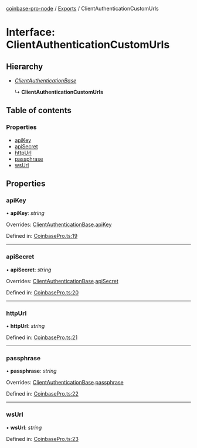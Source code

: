 [coinbase-pro-node](../README.md) / [Exports](../modules.md) / ClientAuthenticationCustomUrls

# Interface: ClientAuthenticationCustomUrls

## Hierarchy

* [*ClientAuthenticationBase*](clientauthenticationbase.md)

  ↳ **ClientAuthenticationCustomUrls**

## Table of contents

### Properties

- [apiKey](clientauthenticationcustomurls.md#apikey)
- [apiSecret](clientauthenticationcustomurls.md#apisecret)
- [httpUrl](clientauthenticationcustomurls.md#httpurl)
- [passphrase](clientauthenticationcustomurls.md#passphrase)
- [wsUrl](clientauthenticationcustomurls.md#wsurl)

## Properties

### apiKey

• **apiKey**: *string*

Overrides: [ClientAuthenticationBase](clientauthenticationbase.md).[apiKey](clientauthenticationbase.md#apikey)

Defined in: [CoinbasePro.ts:19](https://github.com/bennycode/coinbase-pro-node/blob/a54e177/src/CoinbasePro.ts#L19)

___

### apiSecret

• **apiSecret**: *string*

Overrides: [ClientAuthenticationBase](clientauthenticationbase.md).[apiSecret](clientauthenticationbase.md#apisecret)

Defined in: [CoinbasePro.ts:20](https://github.com/bennycode/coinbase-pro-node/blob/a54e177/src/CoinbasePro.ts#L20)

___

### httpUrl

• **httpUrl**: *string*

Defined in: [CoinbasePro.ts:21](https://github.com/bennycode/coinbase-pro-node/blob/a54e177/src/CoinbasePro.ts#L21)

___

### passphrase

• **passphrase**: *string*

Overrides: [ClientAuthenticationBase](clientauthenticationbase.md).[passphrase](clientauthenticationbase.md#passphrase)

Defined in: [CoinbasePro.ts:22](https://github.com/bennycode/coinbase-pro-node/blob/a54e177/src/CoinbasePro.ts#L22)

___

### wsUrl

• **wsUrl**: *string*

Defined in: [CoinbasePro.ts:23](https://github.com/bennycode/coinbase-pro-node/blob/a54e177/src/CoinbasePro.ts#L23)

